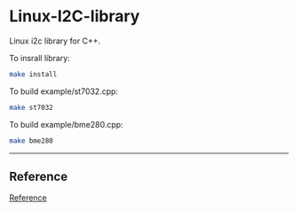 # Linux-I2C-library
Linux i2c library for C++.

To insrall library:
```sh
make install
```

To build example/st7032.cpp:
```sh
make st7032
```
To build example/bme280.cpp:
```sh
make bme280
```
--------
## Reference
[Reference](Reference.md)
